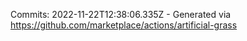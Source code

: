 Commits: 2022-11-22T12:38:06.335Z - Generated via https://github.com/marketplace/actions/artificial-grass
<br>
